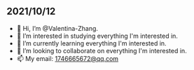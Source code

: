 ## 2021/10/12

- 👋 Hi, I’m @Valentina-Zhang.
- 👀 I’m interested in studying everything I'm interested in.
- 🌱 I’m currently learning everything I'm interested in.
- 💞️ I’m looking to collaborate on everything I'm interested in.
- 📫 My email: 1746665672@qq.com

<!---
Valentina-Zhang/Valentina-Zhang is a ✨ special ✨ repository because its `README.md` (this file) appears on your GitHub profile.
You can click the Preview link to take a look at your changes.
--->

